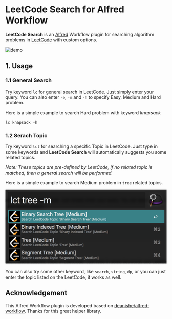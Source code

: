 # LeetCode Search for Alfred Workflow

**LeetCode Search** is an [Alfred](https://www.alfredapp.com) Workflow plugin for searching algorithm problems in [LeetCode](https://leetcode.com) with custom options.



![demo](docs/demo.gif)



## 1. Usage

### 1.1 General Search

Try keyword `lc` for general search in LeetCode. Just simply enter your query. You can also enter `-e`, `-m` and `-h` to specify Easy, Medium and Hard problem. 



Here is a simple example to search Hard problem with keyword *knapsack*

```
lc knapsack -h
```



### 1.2 Serach Topic

Try keyword `lct` for searching a specific Topic in LeetCode. Just type in some keywords and **LeetCode Search** will automatically suggests you some related topics. 

*Note: These topics are pre-defined by LeetCode, if no related topic is matched, then a general search will be performed.*



Here is a simple example to search Medium problem in `tree` related topics.

![image-20180518213429177](docs/lct-tree-example.png)



You can also try some other keyword, like `search`, `string`, `dp`, or you can just enter the topic listed on the LeetCode, it works as well.



## Acknowledgement

This Alfred Workflow plugin is developed based on [deanishe/alfred-workflow](https://github.com/deanishe/alfred-workflow). Thanks for this great helper library.







